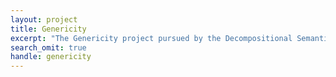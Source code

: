 ```yaml
---
layout: project
title: Genericity
excerpt: "The Genericity project pursued by the Decompositional Semantics Initiative."
search_omit: true
handle: genericity
---
```


<!--

For a detailed description of the datasets and the item construction and collection methods as well as models of these data, please see the following papers:

> Reisinger, D., R. Rudinger, F. Ferraro, C. Harman, K. Rawlins, & B. Van Durme. 2015. [Semantic Proto-Roles](https://tacl2013.cs.columbia.edu/ojs/index.php/tacl/article/view/674/149).  Transactions of the Association for Computational Linguistics 3, pp. 475–488.

If you make use of this dataset in a presentation or publication, we ask that you please cite at least the first two papers. -->
